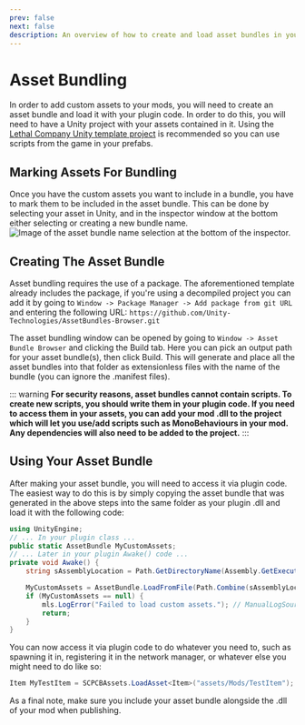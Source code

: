 ```yaml
---
prev: false
next: false
description: An overview of how to create and load asset bundles in your plugin.
---
```


# Asset Bundling
In order to add custom assets to your mods, you will need to create an asset bundle and load it with your plugin code. In order to do this, you will need to have a Unity project with your assets contained in it. Using the [Lethal Company Unity template project](https://github.com/EvaisaDev/LethalCompanyUnityTemplate/tree/main#readme) is recommended so you can use scripts from the game in your prefabs.

## Marking Assets For Bundling
Once you have the custom assets you want to include in a bundle, you have to mark them to be included in the asset bundle. This can be done by selecting your asset in Unity, and in the inspector window at the bottom either selecting or creating a new bundle name.
![Image of the asset bundle name selection at the bottom of the inspector.](/images/asset-bundling/AssetBundleMark.png)

## Creating The Asset Bundle
Asset bundling requires the use of a package. The aforementioned template already includes the package, if you're using a decompiled project you can add it by going to `Window -> Package Manager -> Add package from git URL` and entering the following URL: `https://github.com/Unity-Technologies/AssetBundles-Browser.git`

The asset bundling window can be opened by going to `Window -> Asset Bundle Browser` and clicking the Build tab. Here you can pick an output path for your asset bundle(s), then click Build. This will generate and place all the asset bundles into that folder as extensionless files with the name of the bundle (you can ignore the .manifest files).

::: warning
**For security reasons, asset bundles cannot contain scripts. To create new scripts, you should write them in your plugin code. If you need to access them in your assets, you can add your mod .dll to the project which will let you use/add scripts such as MonoBehaviours in your mod. Any dependencies will also need to be added to the project.**
:::

## Using Your Asset Bundle
After making your asset bundle, you will need to access it via plugin code. The easiest way to do this is by simply copying the asset bundle that was generated in the above steps into the same folder as your plugin .dll and load it with the following code:
```cs
using UnityEngine;
// ... In your plugin class ...
public static AssetBundle MyCustomAssets;
// ... Later in your plugin Awake() code ...
private void Awake() {
    string sAssemblyLocation = Path.GetDirectoryName(Assembly.GetExecutingAssembly().Location);

    MyCustomAssets = AssetBundle.LoadFromFile(Path.Combine(sAssemblyLocation, "mymodbundle"));
    if (MyCustomAssets == null) {
        mls.LogError("Failed to load custom assets."); // ManualLogSource for your plugin
        return;
    }
}
```

You can now access it via plugin code to do whatever you need to, such as spawning it in, registering it in the network manager, or whatever else you might need to do like so:
```cs
Item MyTestItem = SCPCBAssets.LoadAsset<Item>("assets/Mods/TestItem");
```
As a final note, make sure you include your asset bundle alongside the .dll of your mod when publishing.